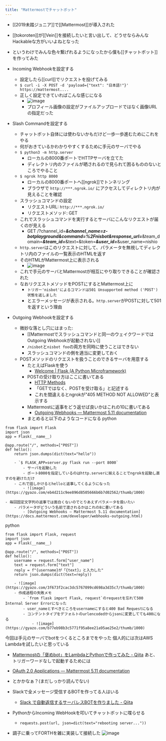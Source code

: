```yaml
---
title: "Mattermostでチャットボット"
---
```


- [[2019未踏ジュニア]]で[[Mattermost]]が導入された
- [[tokoroten]]が[[Vein]]を接続したいと言い出して、どうせならみんなHackableな方がいいよねとなった
- というわけでみんな色々繋げれるようになったから僕も[[チャットボット]]を作ってみた

- Incoming Webhookを設定する
    - 設定したら[[curl]]でリクエストを投げてみる
    - `$ curl -i -X POST -d 'payload={"text": "日本語!"}' https://mattermost....`
    - 正しく設定できていればこんな感じになる
        - ![image](https://gyazo.com/e90b122c87fd934b6155d1179ab77345/thumb/1000)
        - プロフィール画像の設定がファイルアップロードではなく画像URLの指定だった

- Slash Commandを設定する
    - チャットボット自体には使わないかもだけど一歩一歩進むためにこれをやる
    - 何がおきているかわかりやすくするために手元のサーバでやる
    - `$ python3 -m http.server`
        - ローカルの8000番ポートでHTTPサーバを立てた
        - ディレクトリ内のファイルが晒されるので見られて困るもののないところでやること
    - `$ ngrok http 8000`
        - ローカルの8000番ポートへ[[ngrok]]でトンネリング
        - ブラウザで `http://***.ngrok.io/` にアクセスしてディレクトリ内が見えることを確認
    - スラッシュコマンドの設定
        - リクエストURL: `http://***.ngrok.io/`
        - リクエストメソッド: GET
    - これでスラッシュコマンドを実行するとサーバにこんなリクエストが届くのが見える
        - GET /?channel_id=***&channel_name=z-botplayground&command=%2Fnisbot&response_url=***&team_domain=***&team_id=***&text=&token=***&user_id=***&user_name=nishio
    - `http.server`はこのリクエストに対して、パラメータを無視してディレクトリ内のファイルの一覧表示のHTMLを返す
    - そのHTMLがMattermost上に表示される
        - ![image](https://gyazo.com/eaf77ef21c4891ea4e481088d7c9a98a/thumb/1000)
    - これで手元のサーバとMattermostが相互にやり取りできることが確認された
    - なおリクエストメソッドをPOSTにするとMattermost上に
        - `トリガー'nisbot'によるコマンドは501 Unsupported method ('POST')状態を返しました`
        - とエラーメッセージが表示される。`http.server`がPOSTに対して501を返すという理由

- Outgoing Webhookを設定する
    - 微妙な落とし穴にはまった:
        - [[Mattermostでスラッシュコマンドと同一のウェイクワードではOutgoing Webhookが起動されない]]
        - `/nisbot`と`nisbot foo`の両方を同時に使うことはできない
        - スラッシュコマンドの側を適当に変更しておく
    - POSTメソッドのリクエストを扱うことのできるサーバを用意する
        - たとえばFlaskを使う
            - [Welcome | Flask (A Python Microframework)](http://flask.pocoo.org/)
        - POSTの受け取り方はここに書いてある
            - [HTTP Methods](http://flask.pocoo.org/docs/1.0/quickstart/#http-methods)
            - 「GETではなく、POSTを受け取る」と記述する
            - これを間違えるとngrokが"405 METHOD NOT ALLOWED"と表示する
        - Mattermostに返事をどう返せば良いかはこれの10に書いてある
            - [Outgoing Webhooks — Mattermost 5.11 documentation](https://docs.mattermost.com/developer/webhooks-outgoing.html)
        - まとめると以下のようなコードになる
python

```
from flask import Flask
import json
app = Flask(__name__)

@app.route("/", methods=["POST"])
def hello():
    return json.dumps(dict(text="hello"))
```

        - `$ FLASK_APP=server.py flask run --port 8000`
            - サーバを起動した
            - ポート8000を指定しているのはhttp.serverに揃えることでngrokを起動し直すのを避けただけ
        - これで話しかけるとhelloと返事してくるようになった
            - ![image](https://gyazo.com/eb4d211c9ee896d8505666b6b7d02562/thumb/1000)

    - 毎回固定文字列の返事では面白くないのでとりあえずパラメータを扱いたい
        - パラメータがどういう名前で渡されるかはこれの8に書いてある
            - [Outgoing Webhooks — Mattermost 5.11 documentation](https://docs.mattermost.com/developer/webhooks-outgoing.html)
python

```
from flask import Flask, request
import json
app = Flask(__name__)

@app.route("/", methods=["POST"])
def hello():
    username = request.form["user_name"]
    text = request.form["text"]
    reply = f"{username}が「{text}」と入力した"
    return json.dumps(dict(text=reply))
```

        - ![image](https://gyazo.com/3f673f2cac3dc5767099cd698a3d35c7/thumb/1000)
        - 作成過程の失敗メモ
            - `from flask import Flask, request`のrequestを忘れて500 Internal Server Errorになった
            - user_nameとすべきところをusernameにすると400 Bad Requestになる
            - コンテントタイプをデフォルトのurlencodedからjsonに変更してても400になる
                - ![image](https://gyazo.com/b77eb98b3c5771f95a8ee21a95ae25e2/thumb/1000)

今回は手元のサーバでbotをつくるところまでをやった
個人的には次はAWS Lambdaを試したいと思っている
- [Mattermostの「褒めbot」をLambdaとPythonで作ってみた - Qiita](https://qiita.com/t15/items/5cae2fc9916363858f6c)
あと、トリガーワードなしで起動するためには
- [OAuth 2.0 Applications — Mattermost 5.11 documentation](https://docs.mattermost.com/developer/oauth-2-0-applications.html)
- とかかなぁ？(まだしっかり読んでない)
- Slackで全メッセージ受信するBOTを作ってる人はいる
    - [Slack で自動返信するサーバレスBOTを作りました - Qiita](https://qiita.com/saitotak/items/822bf2dce7e3baa25ae0)

- PythonからIncoming WebHookを叩いてチャットボットに喋らせる
    - `requests.post(url, json=dict(text="rebooting server..."))`
- 調子に乗ってFORTHを雑に実装して接続した
![image](https://gyazo.com/972ff7262e28caf82ab5d2dc371095a1/thumb/1000)

